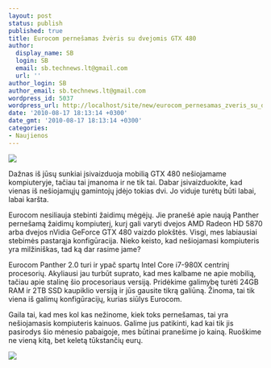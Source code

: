 ```yaml
---
layout: post
status: publish
published: true
title: Eurocom pernešamas žvėris su dvejomis GTX 480
author:
  display_name: SB
  login: SB
  email: sb.technews.lt@gmail.com
  url: ''
author_login: SB
author_email: sb.technews.lt@gmail.com
wordpress_id: 5037
wordpress_url: http://localhost/site/new/eurocom_pernesamas_zveris_su_dvejomis_gtx_480/
date: '2010-08-17 18:13:14 +0300'
date_gmt: '2010-08-17 18:13:14 +0300'
categories:
- Naujienos
---
```

<div class="imgright"><img src="http://www.part.lt/img/db03465ccc3a3e079af3575d44339cbc443.jpg"  /></div>
<p>Dažnas iš jūsų sunkiai įsivaizduoja mobilią GTX 480 nešiojamame kompiuteryje, tačiau tai įmanoma ir ne tik tai. Dabar įsivaizduokite, kad vienas iš nešiojamųjų gamintojų įdėjo tokias dvi. Jo viduje turėtų būti labai, labai karšta.</p>
<p>Eurocom nesiliauja stebinti žaidimų mėgėjų. Jie pranešė apie naują Panther pernešamą žaidimų kompiuterį, kurį gali varyti dvejos AMD Radeon HD 5870 arba dvejos nVidia GeForce GTX 480 vaizdo plokštės. Visgi, mes labiausiai stebimės pastarąja konfigūracija. Nieko keisto, kad nešiojamasi kompiuteris yra milžiniškas, tad ką dar rasime jame?</p>
<p>Eurocom Panther 2.0 turi ir ypač spartų Intel Core i7-980X centrinį procesorių. Akyliausi jau turbūt suprato, kad mes kalbame ne apie mobilią, tačiau apie stalinę šio procesoriaus versiją. Pridėkime galimybę turėti 24GB RAM ir 2TB SSD kaupiklio versiją ir jūs gausite tikrą galiūną. Žinoma, tai tik viena iš galimų konfigūracijų, kurias siūlys Eurocom.</p>
<p>Gaila tai, kad mes kol kas nežinome, kiek toks pernešamas, tai yra nešiojamasis kompiuteris kainuos. Galime jus patikinti, kad kai tik jis pasirodys šio mėnesio pabaigoje, mes būtinai pranešime jo kainą. Ruoškime ne vieną kitą, bet keletą tūkstančių eurų.</p>
<p><img src="http://www.part.lt/img/b72e4bbf9f8ed12d7ec76090ebdc6cae386.jpg" /></p>

